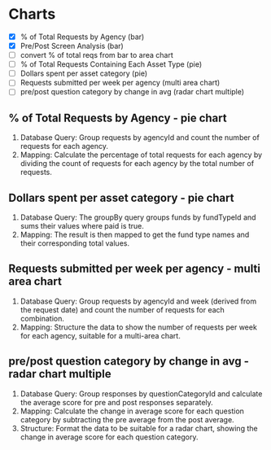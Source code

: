 # Charts

- [x] % of Total Requests by Agency (bar)
- [x] Pre/Post Screen Analysis (bar)
- [ ] convert % of total reqs from bar to area chart
- [ ] % of Total Requests Containing Each Asset Type (pie)
- [ ] Dollars spent per asset category (pie)
- [ ] Requests submitted per week per agency (multi area chart)
- [ ] pre/post question category by change in avg (radar chart multiple)

## % of Total Requests by Agency - pie chart

1. Database Query: Group requests by agencyId and count the number of requests for each agency.
2. Mapping: Calculate the percentage of total requests for each agency by dividing the count of requests for each agency by the total number of requests.

## Dollars spent per asset category - pie chart

1. Database Query: The groupBy query groups funds by fundTypeId and sums their values where paid is true.
2. Mapping: The result is then mapped to get the fund type names and their corresponding total values.

## Requests submitted per week per agency - multi area chart

1. Database Query: Group requests by agencyId and week (derived from the request date) and count the number of requests for each combination.
2. Mapping: Structure the data to show the number of requests per week for each agency, suitable for a multi-area chart.

## pre/post question category by change in avg - radar chart multiple

1. Database Query: Group responses by questionCategoryId and calculate the average score for pre and post responses separately.
2. Mapping: Calculate the change in average score for each question category by subtracting the pre average from the post average.
3. Structure: Format the data to be suitable for a radar chart, showing the change in average score for each question category.

